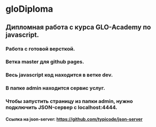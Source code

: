 # gloDiploma
## Дипломная работа с курса GLO-Academy по javascript.
### Работа с готовой версткой.
### Ветка master для github pages.
### Весь javascript код находится в ветке dev.
### В папке admin находится сервис услуг.
### Чтобы запустить страницу из папки admin, нужно подключить JSON-сервер с localhost:4444.
#### Ссылка на json-server: https://github.com/typicode/json-server
